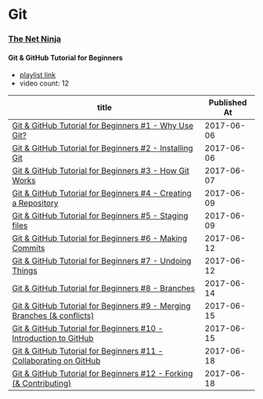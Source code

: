 # Git

### [The Net Ninja](https://www.youtube.com/channel/UCW5YeuERMmlnqo4oq8vwUpg)

#### Git & GitHub Tutorial for Beginners 

* [playlist link](https://www.youtube.com/playlist?list=PL4cUxeGkcC9goXbgTDQ0n_4TBzOO0ocPR) 
* video count: 12 

| title                                                                                                                  | Published At |
| ---------------------------------------------------------------------------------------------------------------------- | ------------ |
| [Git & GitHub Tutorial for Beginners #1 - Why Use Git?](https://www.youtube.com/watch?v=3RjQznt-8kE)                   | 2017-06-06   |
| [Git & GitHub Tutorial for Beginners #2 - Installing Git](https://www.youtube.com/watch?v=MFtsLRphqDM)                 | 2017-06-06   |
| [Git & GitHub Tutorial for Beginners #3 - How Git Works](https://www.youtube.com/watch?v=iNP_KmOFqXs)                  | 2017-06-07   |
| [Git & GitHub Tutorial for Beginners #4 - Creating a Repository](https://www.youtube.com/watch?v=v0Ch3yWQ-Zc)          | 2017-06-09   |
| [Git & GitHub Tutorial for Beginners #5 - Staging files](https://www.youtube.com/watch?v=KngvG8WzYLU)                  | 2017-06-09   |
| [Git & GitHub Tutorial for Beginners #6 - Making Commits](https://www.youtube.com/watch?v=Fhgga2s_RmM)                 | 2017-06-12   |
| [Git & GitHub Tutorial for Beginners #7 - Undoing Things](https://www.youtube.com/watch?v=RIYrfkZjWmA)                 | 2017-06-12   |
| [Git & GitHub Tutorial for Beginners #8 - Branches](https://www.youtube.com/watch?v=QV0kVNvkMxc)                       | 2017-06-14   |
| [Git & GitHub Tutorial for Beginners #9 - Merging Branches (& conflicts)](https://www.youtube.com/watch?v=XX-Kct0PfFc) | 2017-06-15   |
| [Git & GitHub Tutorial for Beginners #10 - Introduction to GitHub](https://www.youtube.com/watch?v=fQLK8Ib_SKk)        | 2017-06-15   |
| [Git & GitHub Tutorial for Beginners #11 - Collaborating on GitHub](https://www.youtube.com/watch?v=MnUd31TvBoU)       | 2017-06-18   |
| [Git & GitHub Tutorial for Beginners #12 - Forking (& Contributing)](https://www.youtube.com/watch?v=HbSjyU2vf6Y)      | 2017-06-18   |